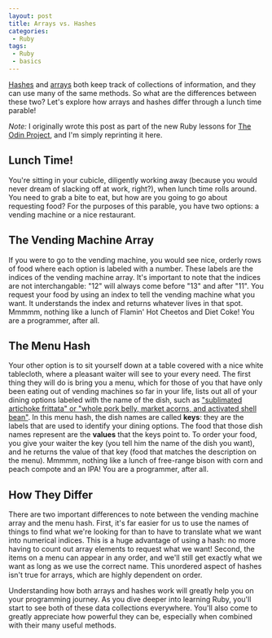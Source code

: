 ```yaml
---
layout: post
title: Arrays vs. Hashes
categories:
 - Ruby
tags:
 - Ruby
 - basics
---
```


[Hashes](https://ruby-doc.org/core-2.6/Hash.html) and [arrays](https://ruby-doc.org/core-2.6/Array.html) both keep track of collections of information, and they can use many of the same methods. So what are the differences between these two? Let's explore how arrays and hashes differ through a lunch time parable!

*Note:* I originally wrote this post as part of the new Ruby lessons for [The Odin Project](https://www.theodinproject.com), and I'm simply reprinting it here.

## Lunch Time!

You're sitting in your cubicle, diligently working away (because you would never dream of slacking off at work, right?), when lunch time rolls around. You need to grab a bite to eat, but how are you going to go about requesting food? For the purposes of this parable, you have two options: a vending machine or a nice restaurant. 

## The Vending Machine Array

If you were to go to the vending machine, you would see nice, orderly rows of food where each option is labeled with a number. These labels are the indices of the vending machine array. It's important to note that the indices are not interchangable: "12" will always come before "13" and after "11". You request your food by using an index to tell the vending machine what you want. It understands the index and returns whatever lives in that spot. Mmmmm, nothing like a lunch of Flamin' Hot Cheetos and Diet Coke! You are a programmer, after all.

## The Menu Hash

Your other option is to sit yourself down at a table covered with a nice white tablecloth, where a pleasant waiter will see to your every need. The first thing they will do is bring you a menu, which for those of you that have only been eating out of vending machines so far in your life, lists out all of your dining options labeled with the name of the dish, such as ["sublimated artichoke frittata" or "whole pork belly, market acorns, and activated shell bean"](http://www.brooklynbarmenus.com/). In this menu hash, the dish names are called **keys**: they are the labels that are used to identify your dining options. The food that those dish names represent are the **values** that the keys point to. To order your food, you give your waiter the key (you tell him the name of the dish you want), and he returns the value of that key (food that matches the description on the menu). Mmmmm, nothing like a lunch of free-range bison with corn and peach compote and an IPA! You are a programmer, after all.

## How They Differ

There are two important differences to note between the vending machine array and the menu hash. First, it's far easier for us to use the names of things to find what we're looking for than to have to translate what we want into numerical indices. This is a huge advantage of using a hash: no more having to count out array elements to request what we want! Second, the items on a menu can appear in any order, and we'll still get exactly what we want as long as we use the correct name. This unordered aspect of hashes isn't true for arrays, which are highly dependent on order. 

Understanding how both arrays and hashes work will greatly help you on your programming journey. As you dive deeper into learning Ruby, you'll start to see both of these data collections everywhere. You'll also come to greatly appreciate how powerful they can be, especially when combined with their many useful methods. 